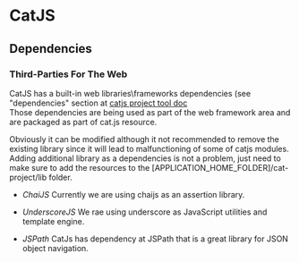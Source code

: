 CatJS
==============

## Dependencies

### Third-Parties For The Web
  CatJS has a built-in web libraries\frameworks dependencies (see "dependencies" section at [catjs project tool doc](catjs_tool.html)  
  Those dependencies are being used as part of the web framework area and are packaged as part of cat.js resource.  
   
  Obviously it can be modified although it not recommended to remove the existing library since it will lead to malfunctioning of some of catjs modules. 
  Adding additional library as a dependencies is not a problem, just need to make sure to add the resources to the [APPLICATION_HOME_FOLDER]/cat-project/lib folder.
   
  * *ChaiJS*
  Currently we are using chaijs as an assertion library.
  
  * *UnderscoreJS*
  We rae using underscore as JavaScript utilities and template engine. 
  
  * *JSPath*
  CatJs has dependency at JSPath that is a great library for JSON object navigation.